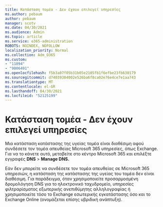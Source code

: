 ```yaml
---
title: Κατάσταση τομέα - Δεν έχουν επιλεγεί υπηρεσίες
ms.author: pebaum
author: pebaum
manager: scotv
ms.date: 04/30/2021
ms.audience: Admin
ms.topic: article
ms.service: o365-administration
ROBOTS: NOINDEX, NOFOLLOW
localization_priority: Normal
ms.collection: Adm_O365
ms.custom:
- "11094"
- "9006491"
ms.openlocfilehash: f5b3a07f05b31b05e2105fb1f6efbe23fb630179
ms.sourcegitcommit: d74039304002e526ba6f8ca02e76e4ce7e1aa743
ms.translationtype: MT
ms.contentlocale: el-GR
ms.lasthandoff: 04/30/2021
ms.locfileid: "52125199"
---
```

# <a name="domain-status---no-services-selected"></a>Κατάσταση τομέα - Δεν έχουν επιλεγεί υπηρεσίες

Μια κατάσταση κατάστασης της υγείας τομέα είναι διαθέσιμη αφού συνδέσετε τον τομέα απευθείας Microsoft 365 υπηρεσίες, όπως Exchange. Για να το κάνετε αυτό, μεταβείτε στο κέντρο Microsoft 365 και επιλέξτε εγγραφές **DNS**  >  **Manage DNS.**

Εάν δεν μπορείτε να συνδέσετε τον τομέα απευθείας σε Microsoft 365 υπηρεσιών, η κατάσταση της κατάστασης της υγείας του τομέα δεν είναι διαθέσιμη. Για παράδειγμα, όταν χρησιμοποιείτε προσαρμοσμένη δρομολόγηση DNS για το ηλεκτρονικό ταχυδρομείο, υπηρεσίες φιλτραρίσματος εξωτερικής ανεπιθύμητης αλληλογραφίας ή χρησιμοποιείτε τόσο το Exchange εσωτερικής εγκατάστασης όσο και το Exchange Online (ονομάζεται επίσης υβριδική ανάπτυξη).

